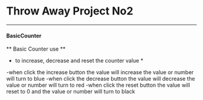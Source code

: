 # Throw Away Project No2
---

#### BasicCounter

** Basic Counter use **

* to increase, decrease and reset the counter value *

-when click the increase button the value will increase  the value or number will turn to blue
-when click the decrease button the value will decrease the value or number will turn to red
-when click the reset button the value will reset to 0 and  the value or number will turn to black
